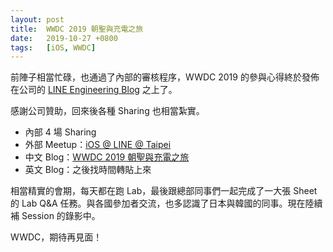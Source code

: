 ```yaml
---
layout: post
title:  WWDC 2019 朝聖與充電之旅
date:   2019-10-27 +0800
tags:   [iOS, WWDC]
---
```

前陣子相當忙碌，也通過了內部的審核程序，WWDC 2019 的參與心得終於發佈在公司的 [LINE Engineering Blog](https://engineering.linecorp.com/zh-hant/blog/wwdc-ios-2019-0603/) 之上了。

感謝公司贊助，回來後各種 Sharing 也相當紮實。

- 內部 4 場 Sharing
- 外部 Meetup：[iOS @ LINE @ Taipei](https://engineering.linecorp.com/zh-hant/blog/ios-wwdc-20190703/)
- 中文 Blog：[WWDC 2019 朝聖與充電之旅](https://engineering.linecorp.com/zh-hant/blog/wwdc-ios-2019-0603/)
- 英文 Blog：之後找時間轉貼上來

相當精實的會期，每天都在跑 Lab，最後跟總部同事們一起完成了一大張 Sheet 的 Lab Q&A 任務。與各國參加者交流，也多認識了日本與韓國的同事。現在陸續補 Session 的錄影中。

WWDC，期待再見面！